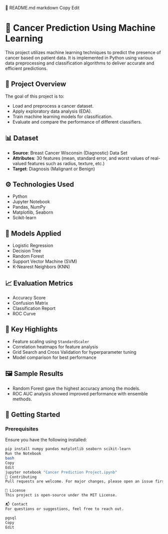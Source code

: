 📘 README.md
markdown
Copy
Edit
# 🧬 Cancer Prediction Using Machine Learning

This project utilizes machine learning techniques to predict the presence of cancer based on patient data. It is implemented in Python using various data preprocessing and classification algorithms to deliver accurate and efficient predictions.

## 📂 Project Overview

The goal of this project is to:
- Load and preprocess a cancer dataset.
- Apply exploratory data analysis (EDA).
- Train machine learning models for classification.
- Evaluate and compare the performance of different classifiers.

## 📊 Dataset

- **Source**: Breast Cancer Wisconsin (Diagnostic) Data Set
- **Attributes**: 30 features (mean, standard error, and worst values of real-valued features such as radius, texture, etc.)
- **Target**: Diagnosis (Malignant or Benign)

## ⚙️ Technologies Used

- Python
- Jupyter Notebook
- Pandas, NumPy
- Matplotlib, Seaborn
- Scikit-learn

## 🧪 Models Applied

- Logistic Regression
- Decision Tree
- Random Forest
- Support Vector Machine (SVM)
- K-Nearest Neighbors (KNN)

## 📈 Evaluation Metrics

- Accuracy Score
- Confusion Matrix
- Classification Report
- ROC Curve

## 📌 Key Highlights

- Feature scaling using `StandardScaler`
- Correlation heatmaps for feature analysis
- Grid Search and Cross Validation for hyperparameter tuning
- Model comparison for best performance

## 🖼 Sample Results

- Random Forest gave the highest accuracy among the models.
- ROC AUC analysis showed improved performance with ensemble methods.

## 🚀 Getting Started

### Prerequisites

Ensure you have the following installed:
```bash
pip install numpy pandas matplotlib seaborn scikit-learn
Run the Notebook
bash
Copy
Edit
jupyter notebook "Cancer Prediction Project.ipynb"
🤝 Contributing
Pull requests are welcome. For major changes, please open an issue first to discuss your ideas.

📄 License
This project is open-source under the MIT License.

📬 Contact
For questions or suggestions, feel free to reach out.

pgsql
Copy
Edit
